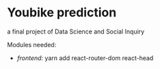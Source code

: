 # Youbike prediction
a final project of Data Science and Social Inquiry

Modules needed:
* *frontend:*
yarn add react-router-dom react-head
